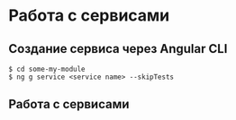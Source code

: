 # Работа с сервисами

## Создание сервиса через Angular CLI

```
$ cd some-my-module
$ ng g service <service name> --skipTests
```

## Работа с сервисами

